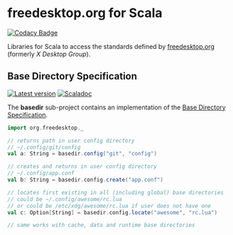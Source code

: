 # freedesktop.org for Scala

[![Codacy Badge](https://api.codacy.com/project/badge/Grade/d75c6a961304408fbf73fd37268b65b7)](https://www.codacy.com/app/wookietreiber/scala-xdg?utm_source=github.com&amp;utm_medium=referral&amp;utm_content=wookietreiber/scala-xdg&amp;utm_campaign=Badge_Grade)

Libraries for Scala to access the standards defined by [freedesktop.org][fdo] (formerly *X Desktop Group*).

## Base Directory Specification

[![Latest version](https://index.scala-lang.org/wookietreiber/scala-xdg/scala-xdg-basedir/latest.svg)](https://index.scala-lang.org/wookietreiber/scala-xdg/scala-xdg-basedir)
[![Scaladoc](http://javadoc-badge.appspot.com/com.github.wookietreiber/scala-xdg-basedir_2.12.svg?label=scaladoc)](http://javadoc-badge.appspot.com/com.github.wookietreiber/scala-xdg-basedir_2.12)

The **basedir** sub-project contains an implementation of the [Base Directory Specification][basedir].

```scala
import org.freedesktop._

// returns path in user config directory
// ~/.config/git/config
val a: String = basedir.config("git", "config")

// creates and returns in user config directory
// ~/.config/app.conf
val b: String = basedir.config.create("app.conf")

// locates first existing in all (including global) base directories
// could be ~/.config/awesome/rc.lua
// or could be /etc/xdg/awesome/rc.lua if user does not have one
val c: Option[String] = basedir.config.locate("awesome", "rc.lua")

// same works with cache, data and runtime base directories
```


[fdo]: http://www.freedesktop.org/
[basedir]: http://standards.freedesktop.org/basedir-spec/basedir-spec-latest.html
